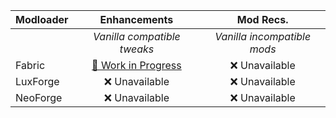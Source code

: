 | Modloader | Enhancements | Mod Recs. |
| --- | :---: | :---: | 
| | *Vanilla compatible tweaks* | *Vanilla incompatible mods* | 
| Fabric | [🚧 Work in Progress](fabric/enhancements.md) | ❌ Unavailable |
| LuxForge | ❌ Unavailable | ❌ Unavailable |
| NeoForge | ❌ Unavailable | ❌ Unavailable |
